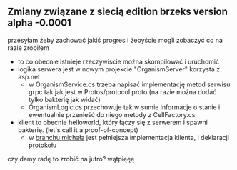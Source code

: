 ﻿## Zmiany związane z siecią edition brzeks version alpha -0.0001

przesyłam żeby zachować jakiś progres i żebyście mogli zobaczyć co na razie zrobiłem

- to co obecnie istnieje rzeczywiście można skompilować i uruchomić
- logika serwera jest w nowym projekcie "OrganismServer" korzysta z asp.net
	- w OrganismService.cs trzeba napisać implementację metod serwisu grpc tak jak jest w Protos/protocol.proto (na razie można dodać tylko bakterię jak widać)
	- OrganismLogic.cs przechowuje tak w sumie informacje o stanie i ewentualnie przenieść do niego metody z CellFactory.cs
- klient to obecnie helloworld, który łączy się z serwerem i spawni bakterię. (let's call it a proof-of-concept)
	- w [branchu michała](https://github.com/Caier/PRprojekt/commit/54b8db64dbf36bb452ddc0e9b3fb0a61711a8b98) jest pełniejsza implementacja klienta, i deklaracji protokołu

czy damy radę to zrobić na jutro? wątpięęę